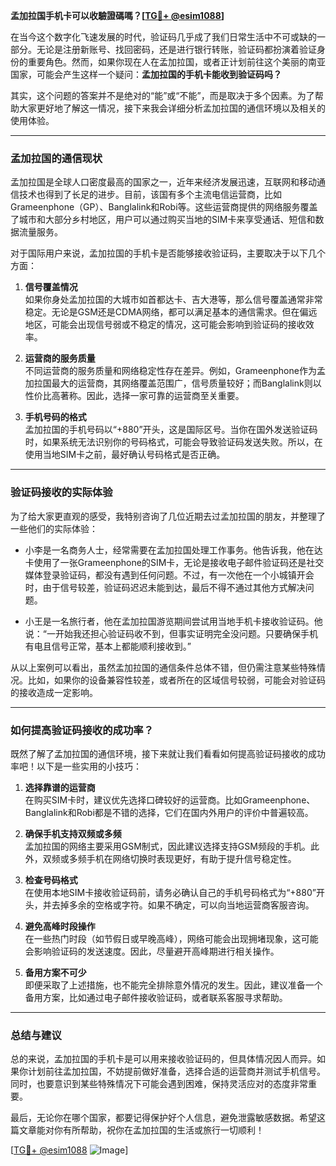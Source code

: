 **孟加拉国手机卡可以收驗證碼嗎？[[TG💪+ @esim1088](https://t.me/s/esim1088)]**

在当今这个数字化飞速发展的时代，验证码几乎成了我们日常生活中不可或缺的一部分。无论是注册新账号、找回密码，还是进行银行转账，验证码都扮演着验证身份的重要角色。然而，如果你现在人在孟加拉国，或者正计划前往这个美丽的南亚国家，可能会产生这样一个疑问：**孟加拉国的手机卡能收到验证码吗？**

其实，这个问题的答案并不是绝对的“能”或“不能”，而是取决于多个因素。为了帮助大家更好地了解这一情况，接下来我会详细分析孟加拉国的通信环境以及相关的使用体验。

---

### 孟加拉国的通信现状

孟加拉国是全球人口密度最高的国家之一，近年来经济发展迅速，互联网和移动通信技术也得到了长足的进步。目前，该国有多个主流电信运营商，比如Grameenphone（GP）、Banglalink和Robi等。这些运营商提供的网络服务覆盖了城市和大部分乡村地区，用户可以通过购买当地的SIM卡来享受通话、短信和数据流量服务。

对于国际用户来说，孟加拉国的手机卡是否能够接收验证码，主要取决于以下几个方面：

1. **信号覆盖情况**  
   如果你身处孟加拉国的大城市如首都达卡、吉大港等，那么信号覆盖通常非常稳定。无论是GSM还是CDMA网络，都可以满足基本的通信需求。但在偏远地区，可能会出现信号弱或不稳定的情况，这可能会影响到验证码的接收效率。

2. **运营商的服务质量**  
   不同运营商的服务质量和网络稳定性存在差异。例如，Grameenphone作为孟加拉国最大的运营商，其网络覆盖范围广，信号质量较好；而Banglalink则以性价比高著称。因此，选择一家可靠的运营商至关重要。

3. **手机号码的格式**  
   孟加拉国的手机号码以“+880”开头，这是国际区号。当你在国外发送验证码时，如果系统无法识别你的号码格式，可能会导致验证码发送失败。所以，在使用当地SIM卡之前，最好确认号码格式是否正确。

---

### 验证码接收的实际体验

为了给大家更直观的感受，我特别咨询了几位近期去过孟加拉国的朋友，并整理了一些他们的实际体验：

- 小李是一名商务人士，经常需要在孟加拉国处理工作事务。他告诉我，他在达卡使用了一张Grameenphone的SIM卡，无论是接收电子邮件验证码还是社交媒体登录验证码，都没有遇到任何问题。不过，有一次他在一个小城镇开会时，由于信号较差，验证码迟迟未能到达，最后不得不通过其他方式解决问题。

- 小王是一名旅行者，他在孟加拉国游览期间尝试用当地手机卡接收验证码。他说：“一开始我还担心验证码收不到，但事实证明完全没问题。只要确保手机有电且信号正常，基本上都能顺利接收到。”

从以上案例可以看出，虽然孟加拉国的通信条件总体不错，但仍需注意某些特殊情况。比如，如果你的设备兼容性较差，或者所在的区域信号较弱，可能会对验证码的接收造成一定影响。

---

### 如何提高验证码接收的成功率？

既然了解了孟加拉国的通信环境，接下来就让我们看看如何提高验证码接收的成功率吧！以下是一些实用的小技巧：

1. **选择靠谱的运营商**  
   在购买SIM卡时，建议优先选择口碑较好的运营商。比如Grameenphone、Banglalink和Robi都是不错的选择，它们在国内外用户的评价中普遍较高。

2. **确保手机支持双频或多频**  
   孟加拉国的网络主要采用GSM制式，因此建议选择支持GSM频段的手机。此外，双频或多频手机在网络切换时表现更好，有助于提升信号稳定性。

3. **检查号码格式**  
   在使用本地SIM卡接收验证码前，请务必确认自己的手机号码格式为“+880”开头，并去掉多余的空格或字符。如果不确定，可以向当地运营商客服咨询。

4. **避免高峰时段操作**  
   在一些热门时段（如节假日或早晚高峰），网络可能会出现拥堵现象，这可能会影响验证码的发送速度。因此，尽量避开高峰期进行相关操作。

5. **备用方案不可少**  
   即便采取了上述措施，也不能完全排除意外情况的发生。因此，建议准备一个备用方案，比如通过电子邮件接收验证码，或者联系客服寻求帮助。

---

### 总结与建议

总的来说，孟加拉国的手机卡是可以用来接收验证码的，但具体情况因人而异。如果你计划前往孟加拉国，不妨提前做好准备，选择合适的运营商并测试手机信号。同时，也要意识到某些特殊情况下可能会遇到困难，保持灵活应对的态度非常重要。

最后，无论你在哪个国家，都要记得保护好个人信息，避免泄露敏感数据。希望这篇文章能对你有所帮助，祝你在孟加拉国的生活或旅行一切顺利！

[[TG💪+ @esim1088](https://t.me/s/esim1088) ![Image](https://i.postimg.cc/4NQfJmqS/Snipaste-2025-05-13-00-14-12.png)]